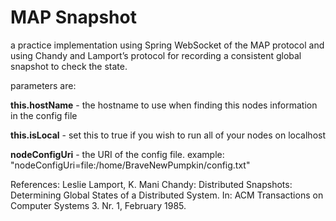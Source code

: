 # MAP Snapshot
a practice implementation using Spring WebSocket of the MAP protocol and using Chandy and Lamport’s protocol for recording a consistent global snapshot to check the state.

parameters are:

**this.hostName** - the hostname to use when finding this nodes information in the config file

**this.isLocal** - set this to true if you wish to run all of your nodes on localhost

**nodeConfigUri** - the URI of the config file. example: "nodeConfigUri=file:/home/BraveNewPumpkin/config.txt"


References:
Leslie Lamport, K. Mani Chandy: Distributed Snapshots: Determining Global States of a Distributed System. In: ACM Transactions on Computer Systems 3. Nr. 1, February 1985.
